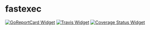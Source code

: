 # fastexec

[![GoReportCard Widget]][GoReportCard] [![Travis Widget]][Travis] [![Coverage Status Widget]][Coverage Status]

[GoReportCard]: https://goreportcard.com/report/github.com/unicell/fastexec
[GoReportCard Widget]: https://goreportcard.com/badge/github.com/unicell/fastexec
[Travis]: https://travis-ci.org/unicell/fastexec
[Travis Widget]: https://travis-ci.org/unicell/fastexec.svg?branch=master
[Coverage Status]: https://coveralls.io/github/unicell/fastexec
[Coverage Status Widget]: https://coveralls.io/repos/github/unicell/fastexec/badge.svg
